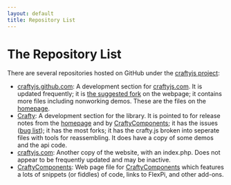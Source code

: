 ```yaml
---
layout: default
title: Repository List
---
```


# The Repository List

There are several repositories hosted on GitHub under the [craftyjs project](https://github.com/craftyjs):

- [craftyjs.github.com](https://github.com/craftyjs/craftyjs.github.com):  A development section for [craftyjs.com](http://craftyjs.com).  It is updated frequently; it is [the suggested fork](http://craftyjs.com/tutorial/) on the webpage; it contains more files including nonworking demos.  These are the files on the [homepage](http://craftyjs.com). 
- [Crafty](https://github.com/craftyjs/Crafty):  A development section for the library.  It is pointed to for release notes from the [homepage](http://craftyjs.com) and by [CraftyComponents](http://craftycomponents.com); it has the issues ([bug list](https://github.com/craftyjs/Crafty/issues)); it has the most forks; it has the crafty.js broken into seperate files with tools for reassembling.  It does have a copy of some demos and the api code.	
- [craftyjs.com](https://github.com/craftyjs/craftyjs.com):  Another copy of the website, with an index.php.  Does not appear to be frequently updated and may be inactive.
- [CraftyComponents](https://github.com/craftyjs/CraftyComponents):  Web page file for [CraftyComponents](http://craftycomponents.com) which features a lots of snippets (or fiddles) of code, links to FlexPi, and other add-ons.
